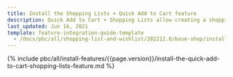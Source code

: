 ```yaml
---
title: Install the Shopping Lists + Quick Add to Cart feature
description: Quick Add to Cart + Shopping Lists allow creating a shopping list to buy products. This guide describes how to integrate this feature into your project.
last_updated: Jun 16, 2021
template: feature-integration-guide-template
  - /docs/pbc/all/shopping-list-and-wishlist/202212.0/base-shop/install-and-upgrade/install-the-shopping-lists-quick-add-to-cart-feature.html
---
```

{% include pbc/all/install-features/{{page.version}}/install-the-quick-add-to-cart-shopping-lists-feature.md %} <!-- To edit, see /_includes/pbc/all/install-features/202212.0/install-the-quick-add-to-cart-shopping-lists-feature.md -->
